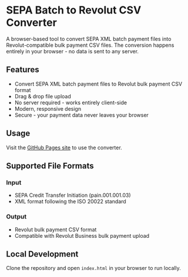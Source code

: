 # SEPA Batch to Revolut CSV Converter

A browser-based tool to convert SEPA XML batch payment files into Revolut-compatible bulk payment CSV files. The conversion happens entirely in your browser - no data is sent to any server.

## Features
- Convert SEPA XML batch payment files to Revolut bulk payment CSV format
- Drag & drop file upload
- No server required - works entirely client-side
- Modern, responsive design
- Secure - your payment data never leaves your browser

## Usage
Visit the [GitHub Pages site](https://svet-b.github.io/sepa-bulk-converter) to use the converter.

## Supported File Formats
### Input
- SEPA Credit Transfer Initiation (pain.001.001.03)
- XML format following the ISO 20022 standard

### Output
- Revolut bulk payment CSV format
- Compatible with Revolut Business bulk payment upload

## Local Development
Clone the repository and open `index.html` in your browser to run locally.
